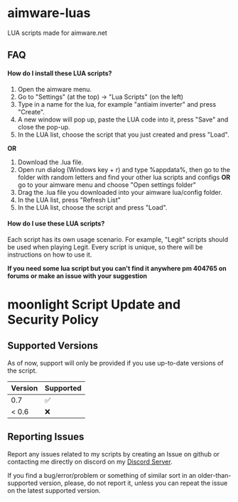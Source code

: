 # aimware-luas
LUA scripts made for aimware.net

## FAQ

#### How do I install these LUA scripts?

  1. Open the aimware menu.
  2. Go to "Settings" (at the top) -> "Lua Scripts" (on the left)
  3. Type in a name for the lua, for example "antiaim inverter" and press "Create".
  4. A new window will pop up, paste the LUA code into it, press "Save" and close the pop-up.
  6. In the LUA list, choose the script that you just created and press "Load".

**OR**

1. Download the .lua file.
2. Open run dialog (Windows key + r) and type %appdata%, then go to the folder with random letters and find your other lua scripts and configs
**OR** go to your aimware menu and choose "Open settings folder"
3. Drag the .lua file you downloaded into your aimware lua/config folder.
4. In the LUA list, press "Refresh List"
5. In the LUA list, choose the script and press "Load".

#### How do I use these LUA scripts?

  Each script has its own usage scenario. For example, "Legit" scripts should be used when playing Legit. 
  Every script is unique, so there will be instructions on how to use it.


**If you need some lua script but you can't find it anywhere pm 404765 on forums or make an issue with your suggestion**


# moonlight Script Update and Security Policy

## Supported Versions

As of now, support will only be provided if you use up-to-date versions of the script.

| Version | Supported          |
| ------- | ------------------ |
| 0.7     | :white_check_mark: |
| < 0.6   | :x:                |

## Reporting Issues

Report any issues related to my scripts by creating an Issue on github or contacting me directly on discord on my [Discord Server](https://discord.gg/XCpTmK8DAw).

If you find a bug/error/problem or something of similar sort in an older-than-supported version, please, do not report it, unless you can repeat the issue on the latest supported version.
